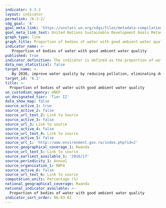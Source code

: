 ```yaml
---
indicator: 6.3.2
layout: indicator
permalink: /6-3-2/
sdg_goal: '6'
goal_meta_link: 'https://unstats.un.org/sdgs/files/metadata-compilation/Metadata-Goal-6.pdf'
goal_meta_link_text: United Nations Sustainable Development Goals Metadata (pdf 894kB)
graph_type: line
graph_title: Proportion of bodies of water with good ambient water quality
indicator_name: >-
   Proportion of bodies of water with good ambient water quality
published: true
indicator_definition: The indicator is defined as the proportion of water bodies in the country that have good ambient water quality.     Ambient water quality refers to natural, untreated water in rivers, lakes and groundwaters and represents a combination of natural       influences together with the impacts of all anthropogenic activities. The indicator relies on water quality data derived from in situ   measurements and the analysis of samples collected from surface and groundwaters. Water quality is assessed by means of core physical   and chemical parameters that reflect natural water quality related to climatological and geological factors, together with major         impacts on water quality. The continuous monitoring of all surface and groundwaters is economically unfeasible and not required to       sufficiently characterize the status of ambient water quality in a country. Therefore, countries select river, lake and groundwater     bodies that are representative and significant for the assessment and management of water quality to monitor and report on indicator     6.3.2. The quality status of individual water bodies is classified based on the compliance of the available water quality monitoring     data for the core parameters with target values defined by the country. The indicator is computed as the proportion of the number of     water bodies classified as having good quality (i.e. with at least 80 % compliance) to the total number of assessed water bodies,       expressed as a percentage.  
data_non_statistical: false
target_name: >-
   By 2030, improve water quality by reducing pollution, eliminating dumping and minimizing release of hazardous chemicals and materials, halving the proportion of untreated wastewater and substantially increasing recycling and safe reuse globally
target_id: '6.3'
title: >-
  Proportion of bodies of water with good ambient water quality
un_custodian_agency: UNEP
un_designated_tier: 'Tier II'
data_show_map: false
source_active_1: true
source_active_2: false
source_url_text_2: Link to Source
source_active_3: false
source_url_3: Link to source
source_active_4: false
source_url_text_4: Link to source
source_active_5: false
source_url_1: 'http://www.environment.gov.rw/index.php?id=2'
source_geographical_coverage_1: Rwanda
source_url_text_5: Link to source
source_earliest_available_1: '2016/17'
source_periodicity_1: Annual
source_organisation_1: RWFA
source_active_6: false
source_url_text_6: Link to source
computation_units: Percentage (%)
national_geographical_coverage: Rwanda
national_indicator_available: >-
  Proportion of bodies of water with good ambient water quality
indicator_sort_order: 06-03-02
---
```

